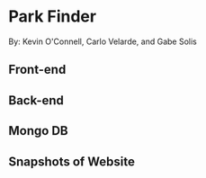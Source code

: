 # Park Finder

By: Kevin O'Connell, Carlo Velarde, and Gabe Solis

## Front-end

## Back-end

## Mongo DB

## Snapshots of Website



